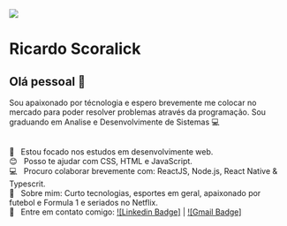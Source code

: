 <img width="auto" src="https://raw.githubusercontent.com/tgmarinho/tgmarinho/master/banner.png">


# Ricardo Scoralick

## Olá pessoal 👋
Sou apaixonado por técnologia e espero brevemente me colocar no mercado para poder resolver problemas através da programação.
Sou graduando em Analise e Desenvolvimente de Sistemas :computer:

 <br/> :purple_heart: &nbsp; Estou focado nos estudos em desenvolvimente web.
 <br/> :blush: &nbsp; Posso te ajudar com CSS, HTML e JavaScript.
 <br/> :computer: &nbsp; Procuro colaborar brevemente com: ReactJS, Node.js, React Native & Typescrit.
 <br/> 💬  &nbsp; Sobre mim: Curto tecnologias, esportes em geral, apaixonado por futebol e Formula 1 e seriados no Netflix.
 <br/> :email: &nbsp; Entre em contato comigo: [![Linkedin Badge]](https://www.linkedin.com/in/ricardo-scoralick-7b85321b0/) 
| 
[![Gmail Badge]](mailto:ricardoscoralick2@gmail.com)
